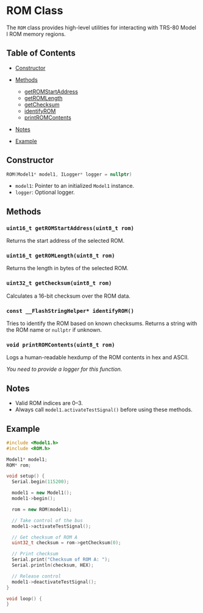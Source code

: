 # ROM Class

The `ROM` class provides high-level utilities for interacting with TRS-80 Model I ROM memory regions.

## Table of Contents

- [Constructor](#constructor)
- [Methods](#methods)

  - [getROMStartAddress](#uint16_t-getromstartaddressuint8_t-rom)
  - [getROMLength](#uint16_t-getromlengthuint8_t-rom)
  - [getChecksum](#uint32_t-getchecksumuint8_t-rom)
  - [identifyROM](#const-__flashstringhelper-identifyrom)
  - [printROMContents](#void-printromcontentsuint8_t-rom)

- [Notes](#notes)
- [Example](#example)

## Constructor

```cpp
ROM(Model1* model1, ILogger* logger = nullptr)
```

- `model1`: Pointer to an initialized `Model1` instance.
- `logger`: Optional logger.

## Methods

### `uint16_t getROMStartAddress(uint8_t rom)`

Returns the start address of the selected ROM.

### `uint16_t getROMLength(uint8_t rom)`

Returns the length in bytes of the selected ROM.

### `uint32_t getChecksum(uint8_t rom)`

Calculates a 16-bit checksum over the ROM data.

### `const __FlashStringHelper* identifyROM()`

Tries to identify the ROM based on known checksums. Returns a string with the ROM name or `nullptr` if unknown.

### `void printROMContents(uint8_t rom)`

Logs a human-readable hexdump of the ROM contents in hex and ASCII.

_You need to provide a logger for this function._

## Notes

- Valid ROM indices are 0–3.
- Always call `model1.activateTestSignal()` before using these methods.

## Example

```cpp
#include <Model1.h>
#include <ROM.h>

Model1* model1;
ROM* rom;

void setup() {
  Serial.begin(115200);

  model1 = new Model1();
  model1->begin();

  rom = new ROM(model1);

  // Take control of the bus
  model1->activateTestSignal();

  // Get checksum of ROM A
  uint32_t checksum = rom->getChecksum(0);

  // Print checksum
  Serial.print("Checksum of ROM A: ");
  Serial.println(checksum, HEX);

  // Release control
  model1->deactivateTestSignal();
}

void loop() {
}
```
